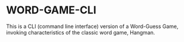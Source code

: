 # WORD-GAME-CLI

This is a CLI (command line interface) version of a Word-Guess Game, invoking characteristics of the classic word game, Hangman. 

